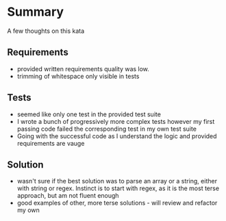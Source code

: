 # Summary
A few thoughts on this kata

## Requirements
* provided written requirements quality was low.
* trimming of whitespace only visible in tests

## Tests
* seemed like only one test in the provided test suite
* I wrote a bunch of progressively more complex tests however my first passing code failed the corresponding test in my own test suite
* Going with the successful code as I understand the logic and provided requirements are vauge

## Solution
* wasn't sure if the best solution was to parse an array or a string, either with string or regex. Instinct is to start with regex, as it is the most terse approach, but am not fluent enough
* good examples of other, more terse solutions - will review and refactor my own
